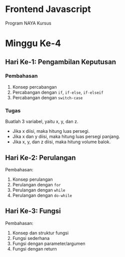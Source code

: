 # Frontend Javascript
Program NAYA Kursus

# Minggu Ke-4

## Hari Ke-1: Pengambilan Keputusan
### Pembahasan
1. Konsep percabangan
2. Percabangan dengan `if`, `if-else`, `if-elseif`
3. Percabangan dengan `switch-case`

### Tugas
Buatlah 3 variabel, yaitu x, y, dan z.
  * Jika x diisi, maka hitung luas persegi.
  * Jika x dan y diisi, maka hitung luas persegi panjang.
  * Jika x, y, dan z diisi, maka hitung volume balok.

## Hari Ke-2: Perulangan
Pembahasan:
1. Konsep perulangan
2. Perulangan dengan `for`
3. Perulangan dengan `while`
3. Perulangan dengan `do-while`

## Hari Ke-3: Fungsi
Pembahasan:
1. Konsep dan struktur fungsi
2. Fungsi sederhana
3. Fungsi dengan parameter/argumen
4. Fungsi dengan return
